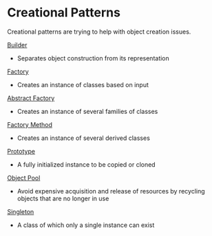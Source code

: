 # Creational Patterns

Creational patterns are trying to help with object creation issues. 

[Builder](/chapter1/builder.md)

* Separates object construction from its representation

[Factory](/chapter1/factory.md)

* Creates an instance of classes based on input

[Abstract Factory](/chapter1/abstract-factory.md)

* Creates an instance of several families of classes

[Factory Method](/chapter1/factory-method.md)

* Creates an instance of several derived classes

[Prototype](/chapter1/prototype.md)

* A fully initialized instance to be copied or cloned

[Object Pool](/chapter1/object-pool.md)

* Avoid expensive acquisition and release of resources by recycling objects that are no longer in use

[Singleton](/chapter1/singleton.md)

* A class of which only a single instance can exist
